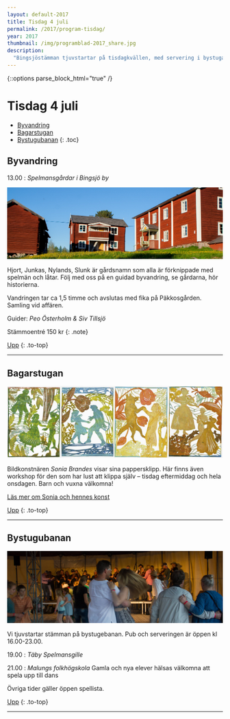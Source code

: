 ```yaml
---
layout: default-2017
title: Tisdag 4 juli
permalink: /2017/program-tisdag/
year: 2017
thumbnail: /img/programblad-2017_share.jpg
description:
  "Bingsjöstämman tjuvstartar på tisdagkvällen, med servering i bystugan, dans på bystugubanan och vandring genom byn."
---
```


{::options parse_block_html="true" /}
<div class="glacier">

# Tisdag 4 juli

- [Byvandring](#byvandring)
- [Bagarstugan](#bagarstugan)
- [Bystugubanan](#bystugubanan)
{: .toc}


## Byvandring

13.00
: _Spelmansgårdar i Bingsjö by_

![](/img/page/daniels_2010.jpg)

Hjort, Junkas, Nylands, Slunk är gårdsnamn som alla är förknippade med spelmän och låtar. Följ med oss på en guidad byvandring, se gårdarna, hör historierna.

Vandringen tar ca 1,5 timme och avslutas med fika på Päkkosgården. Samling vid affären.

Guider: _Peo Österholm & Siv Tillsjö_

Stämmoentré 150 kr
{: .note}

[Upp](#tisdag-4-juli)
{: .to-top}

----

## Bagarstugan

![](/img/page/sonia-brandes_2017.jpg)

Bildkonstnären _Sonia Brandes_ visar sina pappersklipp. Här finns även workshop för den som har lust att klippa själv – tisdag eftermiddag och hela onsdagen. Barn och vuxna välkomna!

[Läs mer om Sonia och hennes konst](http://soniabrandes.dk/)

[Upp](#tisdag-4-juli)
{: .to-top}

----


## Bystugubanan
![](/img/page/bystugubanan2_2015.jpg)

Vi tjuvstartar stämman på bystugebanan. Pub och serveringen är öppen kl 16.00-23.00.

19.00
: _Täby Spelmansgille_

21.00
: _Malungs folkhögskola_
Gamla och nya elever hälsas välkomna att spela upp till dans

Övriga tider gäller öppen spellista.

[Upp](#tisdag-4-juli)
{: .to-top}

----

</div>

